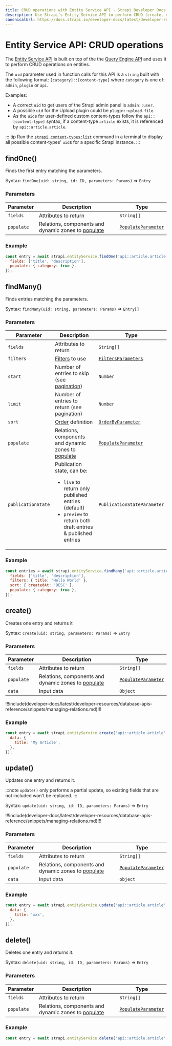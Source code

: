 ```yaml
---
title: CRUD operations with Entity Service API - Strapi Developer Docs
description: Use Strapi's Entity Service API to perform CRUD (create, read, update, delete) operations on your content.
canonicalUrl: https://docs.strapi.io/developer-docs/latest/developer-resources/database-apis-reference/entity-service/crud.html
---
```


# Entity Service API: CRUD operations

The [Entity Service API](/developer-docs/latest/developer-resources/database-apis-reference/entity-service-api.md) is built on top of the the [Query Engine API](/developer-docs/latest/developer-resources/database-apis-reference/query-engine-api.md) and uses it to perform CRUD operations on entities.


The `uid` parameter used in function calls for this API is a `string` built with the following format: `[category]::[content-type]` where `category` is one of: `admin`, `plugin` or `api`.

Examples:
- A correct `uid` to get users of the Strapi admin panel is `admin::user`.
- A possible `uid` for the Upload plugin could be `plugin::upload.file`.
- As the `uid`s for user-defined custom content-types follow the `api::[content-type]` syntax, if a content-type `article` exists, it is referenced by `api::article.article`.

::: tip
Run the [`strapi content-types:list`](/developer-docs/latest/developer-resources/cli/CLI.md#strapi-content-types-list) command in a terminal to display all possible content-types' `uid`s for a specific Strapi instance.
:::

## findOne()

Finds the first entry matching the parameters.

Syntax: `findOne(uid: string, id: ID, parameters: Params)` ⇒ `Entry`

### Parameters

| Parameter  | Description                                                                                                                                            | Type                                                                                                                                          |
| ---------- | ------------------------------------------------------------------------------------------------------------------------------------------------------ | --------------------------------------------------------------------------------------------------------------------------------------------- |
| `fields`   | Attributes to return                                                                                                                                   | `String[]`                                                                                                                                    |
| `populate` | Relations, components and dynamic zones to [populate](/developer-docs/latest/developer-resources/database-apis-reference/entity-service/populate.md) | [`PopulateParameter`<Fa-Link color="grey"/>](/developer-docs/latest/developer-resources/database-apis-reference/entity-service/populate.md) |

### Example

```js
const entry = await strapi.entityService.findOne('api::article.article', 1, {
  fields: ['title', 'description'],
  populate: { category: true },
});
```

## findMany()

Finds entries matching the parameters.

Syntax: `findMany(uid: string, parameters: Params)` ⇒ `Entry[]`

### Parameters

| Parameter          | Description                                                                                                                                                        | Type                                                                                                                                                  |
| ------------------ | ------------------------------------------------------------------------------------------------------------------------------------------------------------------ | ----------------------------------------------------------------------------------------------------------------------------------------------------- |
| `fields`           | Attributes to return                                                                                                                                               | `String[]`                                                                                                                                            |
| `filters`          | [Filters](/developer-docs/latest/developer-resources/database-apis-reference/entity-service/filter.md) to use                                                      | [`FiltersParameters`<Fa-Link color="grey"/>](/developer-docs/latest/developer-resources/database-apis-reference/entity-service/filter.md)             |
| `start`            | Number of entries to skip (see [pagination](/developer-docs/latest/developer-resources/database-apis-reference/entity-service/order-pagination.md#pagination))   | `Number`                                                                                                                                              |
| `limit`            | Number of entries to return (see [pagination](/developer-docs/latest/developer-resources/database-apis-reference/entity-service/order-pagination.md#pagination)) | `Number`                                                                                                                                              |
| `sort`             | [Order](/developer-docs/latest/developer-resources/database-apis-reference/entity-service/order-pagination.md) definition                                       | [`OrderByParameter`<Fa-Link color="grey"/>](/developer-docs/latest/developer-resources/database-apis-reference/entity-service/order-pagination.md) |
| `populate`         | Relations, components and dynamic zones to [populate](/developer-docs/latest/developer-resources/database-apis-reference/entity-service/populate.md)             | [`PopulateParameter`<Fa-Link color="grey"/>](/developer-docs/latest/developer-resources/database-apis-reference/entity-service/populate.md)         |
| `publicationState` | Publication state, can be:<ul><li>`live` to return only published entries (default)</li><li>`preview` to return both draft entries & published entries</li></ul>   | `PublicationStateParameter`                                                                                                                           |

### Example

```js
const entries = await strapi.entityService.findMany('api::article.article', {
  fields: ['title', 'description'],
  filters: { title: 'Hello World' },
  sort: { createdAt: 'DESC' },
  populate: { category: true },
});
```

## create()

Creates one entry and returns it

Syntax: `create(uid: string, parameters: Params)` ⇒ `Entry`

### Parameters

| Parameter  | Description                                                                                                                                            | Type                                                                                                                                          |
| ---------- | ------------------------------------------------------------------------------------------------------------------------------------------------------ | --------------------------------------------------------------------------------------------------------------------------------------------- |
| `fields`   | Attributes to return                                                                                                                                   | `String[]`                                                                                                                                    |
| `populate` | Relations, components and dynamic zones to [populate](/developer-docs/latest/developer-resources/database-apis-reference/entity-service/populate.md) | [`PopulateParameter`<Fa-Link color="grey"/>](/developer-docs/latest/developer-resources/database-apis-reference/entity-service/populate.md) |
| `data`     | Input data                                                                                                                                             | `Object`                                                                                                                                      |

!!!include(developer-docs/latest/developer-resources/database-apis-reference/snippets/managing-relations.md)!!!

### Example

```js
const entry = await strapi.entityService.create('api::article.article', {
  data: {
    title: 'My Article',
  },
});
```

## update()

Updates one entry and returns it.

:::note
`update()` only performs a partial update, so existing fields that are not included won't be replaced.
:::

Syntax: `update(uid: string, id: ID, parameters: Params)` ⇒ `Entry`

!!!include(developer-docs/latest/developer-resources/database-apis-reference/snippets/managing-relations.md)!!!

### Parameters

| Parameter  | Description                                                                                                                                            | Type                                                                                                                                          |
| ---------- | ------------------------------------------------------------------------------------------------------------------------------------------------------ | --------------------------------------------------------------------------------------------------------------------------------------------- |
| `fields`   | Attributes to return                                                                                                                                   | `String[]`                                                                                                                                    |
| `populate` | Relations, components and dynamic zones to [populate](/developer-docs/latest/developer-resources/database-apis-reference/entity-service/populate.md) | [`PopulateParameter`<Fa-Link color="grey"/>](/developer-docs/latest/developer-resources/database-apis-reference/entity-service/populate.md) |
| `data`     | Input data                                                                                                                                             | `object`                                                                                                                                      |

### Example

```js
const entry = await strapi.entityService.update('api::article.article', 1, {
  data: {
    title: 'xxx',
  },
});
```

## delete()

Deletes one entry and returns it.

Syntax: `delete(uid: string, id: ID, parameters: Params)` ⇒ `Entry`

### Parameters

| Parameter  | Description                                                                                                                                            | Type                                                                                                                                          |
| ---------- | ------------------------------------------------------------------------------------------------------------------------------------------------------ | --------------------------------------------------------------------------------------------------------------------------------------------- |
| `fields`   | Attributes to return                                                                                                                                   | `String[]`                                                                                                                                    |
| `populate` | Relations, components and dynamic zones to [populate](/developer-docs/latest/developer-resources/database-apis-reference/entity-service/populate.md) | [`PopulateParameter`<Fa-Link color="grey"/>](/developer-docs/latest/developer-resources/database-apis-reference/entity-service/populate.md) |

### Example

```js
const entry = await strapi.entityService.delete('api::article.article', 1);
```
